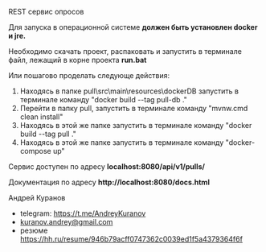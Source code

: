 REST сервис опросов 

Для запуска в операционной системе **должен быть установлен docker и jre.** 

Необходимо скачать проект, распаковать и запустить в терминале файл, лежащий в корне проекта **run.bat**


Или пошагово проделать следующе действия:

1. Находясь в папке pull\src\main\resources\dockerDB запустить в терминале команду "docker build --tag pull-db ."
2. Перейти в папку pull, запустить в терминале команду "mvnw.cmd clean install"
3. Находясь в этой же папке запустить в терминале команду "docker build --tag pull ."
4. Находясь в этой же папке запустить в терминале команду "docker-compose up"

Сервис доступен по адресу **localhost:8080/api/v1/pulls/** 

Документация по адресу **http://localhost:8080/docs.html**

Андрей Куранов 
- telegram: https://t.me/AndreyKuranov
- kuranov.andrey@gmail.com
- резюме https://hh.ru/resume/946b79acff0747362c0039ed1f5a4379364f6f